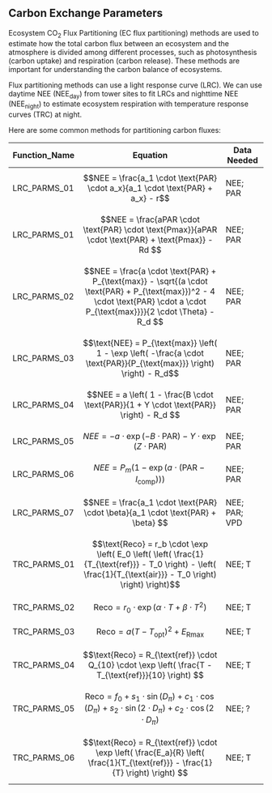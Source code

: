 ## Carbon Exchange Parameters

Ecosystem CO<sub>2</sub> Flux Partitioning (EC flux partitioning) methods are used to estimate how the total carbon flux between an ecosystem and the atmosphere is divided among different processes, such as photosynthesis (carbon uptake) and respiration (carbon release). These methods are important for understanding the carbon balance of ecosystems. 

Flux partitioning methods can use a light response curve (LRC). We can use daytime NEE (NEE<sub>day</sub>) from tower sites to fit LRCs and nighttime NEE (NEE<sub>night</sub>) to estimate ecosystem respiration with temperature response curves (TRC) at night. 

Here are some common methods for partitioning carbon fluxes:

|Function_Name	|Equation | Data Needed | 
|---------------|-------------------------------------------|---------------|
|LRC_PARMS_01	  | $$NEE = \frac{a_1 \cdot \text{PAR} \cdot a_x}{a_1 \cdot \text{PAR} + a_x} - r$$ | NEE; PAR|
|LRC_PARMS_01	  | $$NEE = \frac{aPAR \cdot \text{PAR} \cdot \text{Pmax}}{aPAR \cdot \text{PAR} + \text{Pmax}} - Rd $$ | NEE; PAR|
|LRC_PARMS_02	  | $$NEE = \frac{a \cdot \text{PAR} + P_{\text{max}} - \sqrt{(a \cdot \text{PAR} + P_{\text{max}})^2 - 4 \cdot \text{PAR} \cdot a \cdot P_{\text{max}}}}{2 \cdot \Theta} - R_d $$| NEE; PAR|
|LRC_PARMS_03	  | $$\text{NEE} = P_{\text{max}} \left( 1 - \exp \left( -\frac{a \cdot \text{PAR}}{P_{\text{max}}} \right) \right) - R_d$$ | NEE; PAR|
|LRC_PARMS_04	  | $$NEE = a \left( 1 - \frac{B \cdot \text{PAR}}{1 + Y \cdot \text{PAR}} \right) - R_d $$| NEE; PAR|
|LRC_PARMS_05	  | $$NEE = -a \cdot \exp(-B \cdot \text{PAR}) - Y \cdot \exp(Z \cdot \text{PAR}) $$| NEE; PAR|
|LRC_PARMS_06	  | $$NEE = P_m \left( 1 - \exp \left( a \cdot \left( \text{PAR} - I_{\text{comp}} \right) \right) \right) $$ | NEE; PAR|
|LRC_PARMS_07	  | $$NEE = \frac{a_1 \cdot \text{PAR} \cdot \beta}{a_1 \cdot \text{PAR} + \beta} $$| NEE; PAR; VPD|
|TRC_PARMS_01   | $$\text{Reco} = r_b \cdot \exp \left( E_0 \left( \left( \frac{1}{T_{\text{ref}}} - T_0 \right) - \left( \frac{1}{T_{\text{air}}} - T_0 \right) \right) \right)$$| NEE; T|
|TRC_PARMS_02   | $$\text{Reco} = r_0 \cdot \exp \left( \alpha \cdot T + \beta \cdot T^2 \right) $$|NEE; T |
|TRC_PARMS_03   | $$\text{Reco} = a \left( T - T_{\text{opt}} \right)^2 + E_{\text{Rmax}} $$|NEE; T|
|TRC_PARMS_04   | $$\text{Reco} = R_{\text{ref}} \cdot Q_{10} \cdot \exp \left( \frac{T - T_{\text{ref}}}{10} \right) $$| NEE; T|
|TRC_PARMS_05   | $$\text{Reco} = f_0 + s_1 \cdot \sin(D_{\pi}) + c_1 \cdot \cos(D_{\pi}) + s_2 \cdot \sin(2 \cdot D_{\pi}) + c_2 \cdot \cos(2 \cdot D_{\pi}) $$|NEE; ? |
|TRC_PARMS_06   | $$\text{Reco} = R_{\text{ref}} \cdot \exp \left( \frac{E_a}{R} \left( \frac{1}{T_{\text{ref}}} - \frac{1}{T} \right) \right) $$|NEE; T|

